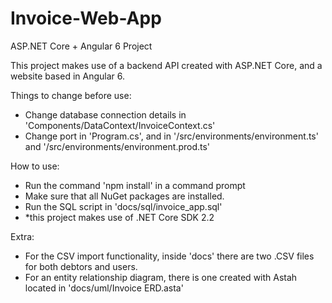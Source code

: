 # Invoice-Web-App
ASP.NET Core + Angular 6 Project


This project makes use of a backend API created with ASP.NET Core, and a website based in Angular 6.

Things to change before use:

<ul>
  <li>Change database connection details in 'Components/DataContext/InvoiceContext.cs'</li>
  <li>Change port in 'Program.cs', and in '/src/environments/environment.ts' and '/src/environments/environment.prod.ts'</li>
</ul>

How to use:

<ul>
  <li>Run the command 'npm install' in a command prompt</li>
  <li>Make sure that all NuGet packages are installed.</li>
  <li>Run the SQL script in 'docs/sql/invoice_app.sql'</li>
  <li>*this project makes use of .NET Core SDK 2.2</li>
</ul>

Extra:

<ul>
  <li>For the CSV import functionality, inside 'docs' there are two .CSV files for both debtors and users.</li>
  <li>For an entity relationship diagram, there is one created with Astah located in 'docs/uml/Invoice ERD.asta'</li>
</ul>
